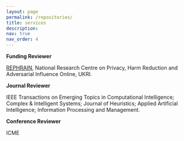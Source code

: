 ```yaml
---
layout: page
permalink: /repositories/
title: services
description: 
nav: true
nav_order: 4
---
```

**Funding Reviewer**

<a href='https://www.rephrain.ac.uk/college-of-peer-reviewers/'>REPHRAIN</a>, National Research Centre on Privacy, Harm Reduction and Adversarial Influence Online, UKRI.

**Journal Reviewer**

IEEE Transactions on Emerging Topics in Computational Intelligence; Complex & Intelligent Systems; Journal of Heuristics; Applied Artificial Intelligence; Information Processing and Management.

**Conference Reviewer**

ICME